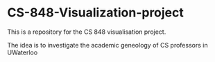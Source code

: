 # CS-848-Visualization-project
This is a repository for the CS 848 visualisation project. 

The idea is to investigate the academic geneology of CS professors in UWaterloo
